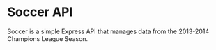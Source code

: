 # Soccer API

Soccer is a simple Express API that manages data 
from the 2013-2014 Champions League Season.   
